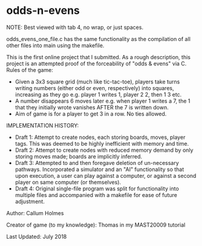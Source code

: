 # odds-n-evens
NOTE: Best viewed with tab 4, no wrap, or just spaces.

odds_evens_one_file.c has the same functionality as the compilation of all other files into main using the makefile.

This is the first online project that I submitted. As a rough description, this project is an attempted proof of the forceability of "odds & evens" via C.
Rules of the game:
- Given a 3x3 square grid (much like tic-tac-toe), players take turns writing numbers (either odd or even, respectively) into squares,  increasing as they go e.g. player 1 writes 1, player 2 2, then 1 3 etc.
- A number disappears 6 moves later e.g. when player 1 writes a 7, the 1 that they initially wrote vanishes AFTER the 7 is written down.
- Aim of game is for a player to get 3 in a row. No ties allowed. 

IMPLEMENTATION HISTORY: 
- Draft 1: Attempt to create nodes, each storing boards, moves, player tags. This was deemed to be highly inefficient with memory and time. 
- Draft 2: Attempt to create nodes with reduced memory demand by only storing moves made; boards are implicitly inferred.
- Draft 3: Attempted to and then foregave deletion of un-necessary pathways. Incorporated a simulator and an "AI" functionality so that upon execution, a user can play against a computer, or against a second player on same computer (or themselves). 
- Draft 4: Original single-file program was split for functionality into multiple files and accompanied with a makefile for ease of future adjustment.

Author: Callum Holmes

Creator of game (to my knowledge): Thomas in my MAST20009 tutorial

Last Updated: July 2018
